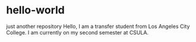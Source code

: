 # hello-world
just another repository
Hello, I am a transfer student from Los Angeles City College. I am currently on my second semester at CSULA.
